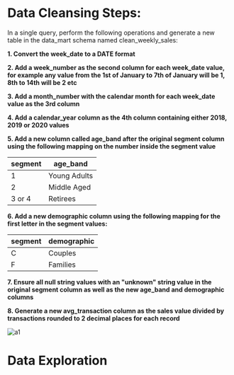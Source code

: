 # Data Cleansing Steps:
In a single query, perform the following operations and generate a new table in the data_mart schema named clean_weekly_sales:

**1. Convert the week_date to a DATE format**

**2. Add a week_number as the second column for each week_date value, for example any value from the 1st of January to 7th of January will be 1, 8th to 14th will be 2 etc**

**3. Add a month_number with the calendar month for each week_date value as the 3rd column**

**4. Add a calendar_year column as the 4th column containing either 2018, 2019 or 2020 values**

**5. Add a new column called age_band after the original segment column using the following mapping on the number inside the segment value**

|segment|	age_band|
|-------|---------|
|1|	Young Adults|
|2|	Middle Aged|
|3 or 4	|Retirees|

**6. Add a new demographic column using the following mapping for the first letter in the segment values:**

|segment	|demographic|
|---------|-----------|
|C|	Couples|
|F|	Families|

**7. Ensure all null string values with an "unknown" string value in the original segment column as well as the new age_band and demographic columns**

**8. Generate a new avg_transaction column as the sales value divided by transactions rounded to 2 decimal places for each record**

![a1](https://user-images.githubusercontent.com/130475600/234912205-ea644d28-c017-4349-a0ee-1fccdb6d7eb8.PNG)

# Data Exploration
